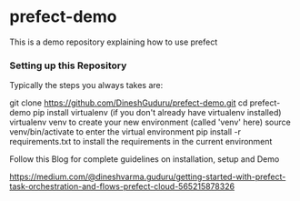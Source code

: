 # prefect-demo

This is a demo repository explaining how to use prefect

###  Setting up this Repository
Typically the steps you always takes are:

git clone https://github.com/DineshGuduru/prefect-demo.git
cd prefect-demo
pip install virtualenv (if you don't already have virtualenv installed)
virtualenv venv to create your new environment (called 'venv' here)
source venv/bin/activate to enter the virtual environment
pip install -r requirements.txt to install the requirements in the current environment

Follow this Blog for complete guidelines on installation, setup and Demo

https://medium.com/@dineshvarma.guduru/getting-started-with-prefect-task-orchestration-and-flows-prefect-cloud-565215878326
